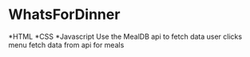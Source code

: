 # WhatsForDinner
*HTML 
*CSS 
*Javascript 
Use the MealDB api to fetch data
user clicks menu fetch data from api for meals
